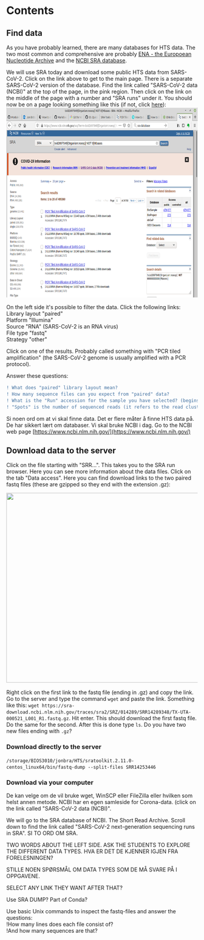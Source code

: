 # Contents 

## Find data  
As you have probably learned, there are many databases for HTS data. The two most common and comprehensive are probably [ENA - the Europoean Nucleotide Archive](https://www.ebi.ac.uk/ena/browser/home) and the [NCBI SRA database](https://www.ncbi.nlm.nih.gov/sra).

We will use SRA today and download some public HTS data from SARS-CoV-2. Click on the link above to get to the main page. There is a separate SARS-CoV-2 version of the database. Find the link called "SARS-CoV-2 data (NCBI)" at the top of the page, in the pink region. Then click on the link on the middle of the page with a number and "SRA runs" under it. You should now be on a page looking something like this (if not, click [here](https://www.ncbi.nlm.nih.gov/sra/?term=txid2697049%5BOrganism:noexp%5D%20NOT%200[Mbases)):  
<img src="/images/SRA.png" width="700" height="500">   

On the left side it's possible to filter the data. Click the following links:  
Library layout "paired"  
Platform "Illumina"  
Source "RNA" (SARS-CoV-2 is an RNA virus)  
File type "fastq"  
Strategy "other"  

Click on one of the results. Probably called something with "PCR tiled amplification" (the SARS-CoV-2 genome is usually amplified with a PCR protocol).  

Answer these questions:  
```diff
! What does "paired" library layout mean? 
! How many sequence files can you expect from "paired" data?
! What is the "Run" accession for the sample you have selected? (begins with SRR...). Write it down.
! "Spots" is the number of sequenced reads (it refers to the read clusters on the sequencing array). Write down how many reads (spots) have been sequenced for your sample and the size of the file.
````


Si noen ord om at vi skal finne data. Det er flere måter å finne HTS data på. De har sikkert lært om databaser. Vi skal bruke NCBI i dag. 
Go to the NCBI web page [https://www.ncbi.nlm.nih.gov/](https://www.ncbi.nlm.nih.gov/)

## Download data to the server 
Click on the file starting with "SRR...". This takes you to the SRA run browser. Here you can see more information about the data files. Click on the tab "Data access". Here you can find download links to the two paired fastq files (these are gzipped so they end with the extension .gz):  

<img src="/images/sra_run_browser.png" width="700" height="500">   

Right click on the first link to the fastq file (ending in .gz) and copy the link. Go to the server and type the command `wget` and paste the link. Something like this: `wget https://sra-download.ncbi.nlm.nih.gov/traces/sra2/SRZ/014289/SRR14289348/TX-UTA-000521_L001_R1.fastq.gz`. Hit enter. This should download the first fastq file. Do the same for the second. After this is done type `ls`. Do you have two new files ending with `.gz`?

### Download directly to the server  
`/storage/BIOS3010/jonbra/HTS/sratoolkit.2.11.0-centos_linux64/bin/fastq-dump --split-files SRR14253446`

### Download via your computer  
De kan velge om de vil bruke wget, WinSCP eller FileZilla eller hvilken som helst annen metode. 
NCBI har en egen samleside for Corona-data. (click on the link called "SARS-CoV-2 data (NCBI)".

We will go to the SRA database of NCBI. The Short Read Archive. Scroll down to find the link called "SARS-CoV-2 next-generation sequencing runs in SRA". SI TO ORD OM SRA.

TWO WORDS ABOUT THE LEFT SIDE. ASK THE STUDENTS TO EXPLORE THE DIFFERENT DATA TYPES. HVA ER DET DE KJENNER IGJEN FRA FORELESNINGEN?

STILLE NOEN SPØRSMÅL OM DATA TYPES SOM DE MÅ SVARE PÅ I OPPGAVENE.



SELECT ANY LINK THEY WANT AFTER THAT?

Use SRA DUMP? Part of Conda?

Use basic Unix commands to inspect the fastq-files and answer the questions:  
!How many lines does each file consist of?  
!And how many sequences are that?
